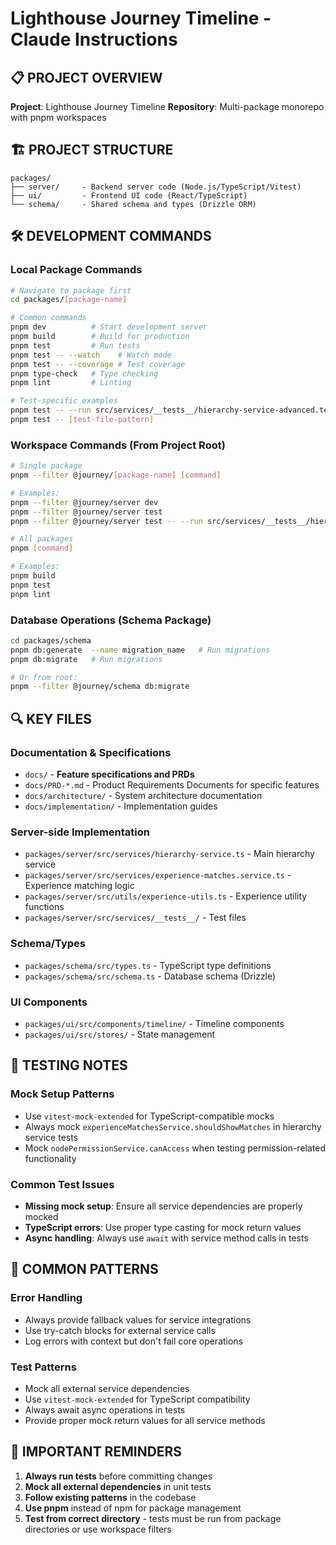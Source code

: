 # Lighthouse Journey Timeline - Claude Instructions

## 📋 PROJECT OVERVIEW

**Project**: Lighthouse Journey Timeline
**Repository**: Multi-package monorepo with pnpm workspaces

## 🏗️ PROJECT STRUCTURE

```
packages/
├── server/     - Backend server code (Node.js/TypeScript/Vitest)
├── ui/         - Frontend UI code (React/TypeScript)
└── schema/     - Shared schema and types (Drizzle ORM)
```

## 🛠️ DEVELOPMENT COMMANDS

### Local Package Commands
```bash
# Navigate to package first
cd packages/[package-name]

# Common commands
pnpm dev          # Start development server
pnpm build        # Build for production
pnpm test         # Run tests
pnpm test -- --watch    # Watch mode
pnpm test -- --coverage # Test coverage
pnpm type-check   # Type checking
pnpm lint         # Linting

# Test-specific examples
pnpm test -- --run src/services/__tests__/hierarchy-service-advanced.test.ts
pnpm test -- [test-file-pattern]
```

### Workspace Commands (From Project Root)
```bash
# Single package
pnpm --filter @journey/[package-name] [command]

# Examples:
pnpm --filter @journey/server dev
pnpm --filter @journey/server test
pnpm --filter @journey/server test -- --run src/services/__tests__/hierarchy-service-advanced.test.ts

# All packages
pnpm [command]

# Examples:
pnpm build
pnpm test
pnpm lint
```

### Database Operations (Schema Package)
```bash
cd packages/schema
pnpm db:generate  --name migration_name   # Run migrations
pnpm db:migrate   # Run migrations

# Or from root:
pnpm --filter @journey/schema db:migrate
```

## 🔍 KEY FILES

### Documentation & Specifications
- `docs/` - **Feature specifications and PRDs**
- `docs/PRD-*.md` - Product Requirements Documents for specific features
- `docs/architecture/` - System architecture documentation
- `docs/implementation/` - Implementation guides

### Server-side Implementation
- `packages/server/src/services/hierarchy-service.ts` - Main hierarchy service
- `packages/server/src/services/experience-matches.service.ts` - Experience matching logic
- `packages/server/src/utils/experience-utils.ts` - Experience utility functions
- `packages/server/src/services/__tests__/` - Test files

### Schema/Types
- `packages/schema/src/types.ts` - TypeScript type definitions
- `packages/schema/src/schema.ts` - Database schema (Drizzle)

### UI Components
- `packages/ui/src/components/timeline/` - Timeline components
- `packages/ui/src/stores/` - State management

## 🧪 TESTING NOTES

### Mock Setup Patterns
- Use `vitest-mock-extended` for TypeScript-compatible mocks
- Always mock `experienceMatchesService.shouldShowMatches` in hierarchy service tests
- Mock `nodePermissionService.canAccess` when testing permission-related functionality

### Common Test Issues
- **Missing mock setup**: Ensure all service dependencies are properly mocked
- **TypeScript errors**: Use proper type casting for mock return values
- **Async handling**: Always use `await` with service method calls in tests

## 📝 COMMON PATTERNS

### Error Handling
- Always provide fallback values for service integrations
- Use try-catch blocks for external service calls
- Log errors with context but don't fail core operations

### Test Patterns
- Mock all external service dependencies
- Use `vitest-mock-extended` for TypeScript compatibility
- Always await async operations in tests
- Provide proper mock return values for all service methods

## 🚨 IMPORTANT REMINDERS

1. **Always run tests** before committing changes
2. **Mock all external dependencies** in unit tests
3. **Follow existing patterns** in the codebase
4. **Use pnpm** instead of npm for package management
5. **Test from correct directory** - tests must be run from package directories or use workspace filters
